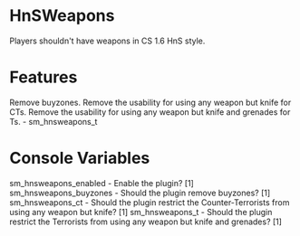 HnSWeapons
==========

Players shouldn't have weapons in CS 1.6 HnS style.


Features
==========

Remove buyzones.
Remove the usability for using any weapon but knife for CTs.
Remove the usability for using any weapon but knife and grenades for Ts. - sm_hnsweapons_t


Console Variables
==========

sm_hnsweapons_enabled - Enable the plugin? [1]
sm_hnsweapons_buyzones - Should the plugin remove buyzones? [1]
sm_hnsweapons_ct - Should the plugin restrict the Counter-Terrorists from using any weapon but knife? [1]
sm_hnsweapons_t - Should the plugin restrict the Terrorists from using any weapon but knife and grenades? [1]